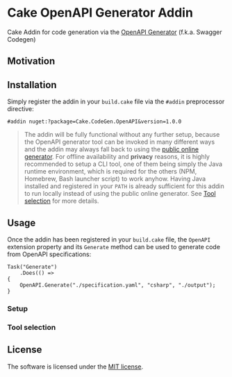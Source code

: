 # Cake OpenAPI Generator Addin
Cake Addin for code generation via the [OpenAPI Generator](https://openapi-generator.tech/) (f.k.a. Swagger Codegen)

## Motivation

## Installation
Simply register the addin in your `build.cake` file via the `#addin` preprocessor directive:

    #addin nuget:?package=Cake.CodeGen.OpenAPI&version=1.0.0

> The addin will be fully functional without any further setup, because the OpenAPI generator tool can be invoked in many different ways and the addin may always fall back to using the [public online generator](https://openapi-generator.tech/docs/online). For offline availability and **privacy** reasons, it is highly recommended to setup a CLI tool, one of them being simply the Java runtime environment, which is required for the others (NPM, Homebrew, Bash launcher script) to work anyhow. Having Java installed and registered in your `PATH` is already sufficient for this addin to run locally instead of using the public online generator. See [Tool selection](#tool-selection) for more details.

## Usage
Once the addin has been registered in your `build.cake` file, the `OpenAPI` extension property and its `Generate` method can be used to generate code from OpenAPI specifications:

    Task("Generate")
        .Does(() =>
    {
        OpenAPI.Generate("./specification.yaml", "csharp", "./output");
    }

### Setup

### Tool selection

## License
The software is licensed under the [MIT license](https://github.com/lukoerfer/cake-openapi/blob/master/LICENSE).
